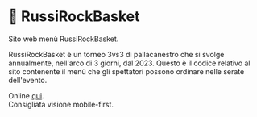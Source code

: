 # 🏀 RussiRockBasket
Sito web menù RussiRockBasket.  

RussiRockBasket è un torneo 3vs3 di pallacanestro che si svolge annualmente, nell'arco di 3 giorni, dal 2023.
Questo è il codice relativo al sito contenente il menù che gli spettatori possono ordinare nelle serate dell'evento.

Online [qui](https://russirockbasket.github.io/).  
Consigliata visione mobile-first.
